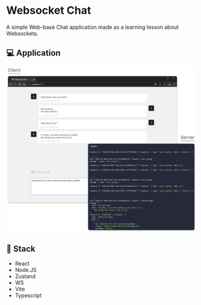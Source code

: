 # Websocket Chat

A simple Web-base Chat application made as a learning lesson about Websockets.

## 💻 Application

[![Thumb Client and Server](https://raw.githubusercontent.com/romulorvs/websocket-chat/develop/app_example.png)](https://raw.githubusercontent.com/romulorvs/websocket-chat/develop/app_example.png)

## 🚀 Stack

- React
- Node.JS
- Zustand
- WS
- Vite
- Typescript
